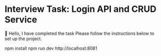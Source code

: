 
# Interview Task: Login API and CRUD Service

👋 Hello, I have completed the task
Please follow the instructions below to set up the project.

npm install
npm run dev
http://localhost:8081
